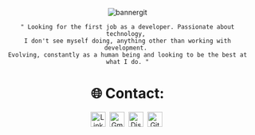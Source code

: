 <div align="center"> 

![bannergit](https://user-images.githubusercontent.com/101990719/184782598-265eeb39-ce0e-49b2-b1c9-bf07205844bb.gif)

```
" Looking for the first job as a developer. Passionate about technology, 
I don't see myself doing, anything other than working with development. 
Evolving, constantly as a human being and looking to be the best at what I do. "
```

# 🌐 Contact:

<a href="https://www.linkedin.com/in/renyzeraa" target="_blank"><img src="https://img.shields.io/badge/LinkedIn-0077B5?style=flat&logo=linkedin&logoColor=white" alt="LinkedIn Badge" height="30"></a>&nbsp;
<a href="mailto:renansilvaytb@gmail.com" target="_blank"><img src="https://img.shields.io/badge/Gmail-D14836?style=flat&logo=gmail&logoColor=white" alt="Gmail Badge" height="30"></a>&nbsp;
<a href="#"><img src="https://img.shields.io/badge/Discord-%237289DA.svg?logo=discord&logoColor=white" title="renan_s#7826" alt="Discord Badge" height="30"></a>&nbsp;
<a href="https://www.github.com/renyzeraa" target="_blank"><img src="https://img.shields.io/badge/GitHub-100000?style=flat&logo=github&logoColor=white" alt="GitHub Badge" height="30"></a>&nbsp;

</div>
